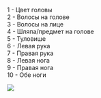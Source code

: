 <link rel="stylesheet" href="/mile-stone-one/css/style.css">


1 - Цвет головы               <br>
2 - Волосы на голове          <br>
3 - Волосы на лице            <br>
4 - Шляпа/предмет на голове   <br>
5 - Туловише                  <br>
6 - Левая рука                <br>
7 - Правая рука               <br>
8 - Левая нога                <br>
9 - Правая нога               <br>
10 - Обе ноги                 <br>
                              
<div><img class="spin" src="https://psv4.userapi.com/c237231/u244767555/docs/d36/89b62a6712de/Sprite-0040.gif?extra=WC9qWJWQhAmz-Z3X0amVJ1quUGMPT5tDnY1APX-wxhe-4CXxHcCZ508DYIYVYBo1fFNeYCAcYH_6aRmY68RFg_n9GghjFLSzhTNxf23adMaGwCl539BWuqf-1E7fVVcKcYVzbNV8d-OoTwrbCkwvSsw"></div>
